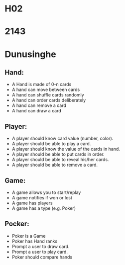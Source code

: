 # H02

# 2143

# Dunusinghe

## Hand:
* A Hand is made of 0-n cards
* A hand can move between cards
* A hand can shuffle cards randomly
* A hand can order cards deliberately
* A hand can remove a card
* A hand can draw a card

## Player:
* A player should know card value (number, color).
* A player should be able to play a card.
* A player should know the value of the cards in hand.
* A player should be able to put cards in order.
* A player should be able to reveal his/her cards.
* A player should be able to remove a card.

## Game:
* A game allows you to start/replay
* A game notifies if won or lost
* A game has players
* A game has a type (e.g. Poker)

## Pocker:
* Poker is a Game
* Poker has Hand ranks
* Prompt a user to draw card.
* Prompt a user to play card.
* Poker should compare hands
